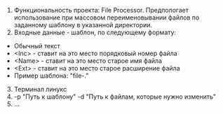 1. Функциональность проекта: File Processor. Предпологает использование при массовом переименовывании файлов по заданному шаблону в указанной директории.
2. Входные данные - шаблон, по следующему формату:
- Обычный текст
- &lt;Inc> - ставит на это место порядковый номер файла
- &lt;Name> - ставит на это место старое имя файла
- &lt;Ext> - ставит на это место старое расширение файла
- Пример шаблона: "file-<Inc>.<Ext>"
3. Терминал линукс
4. -p "Путь к шаблону" -d "Путь к файлам, которые нужно изменить"
5. ... 
